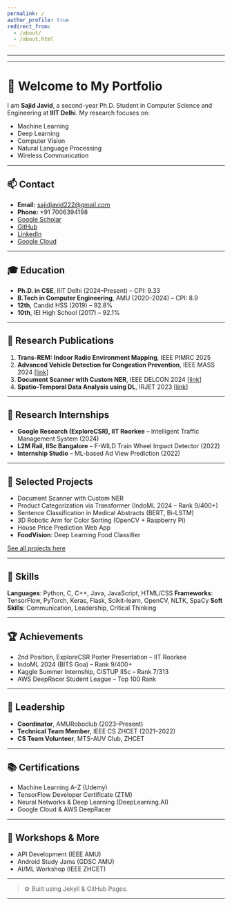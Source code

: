 ```yaml
---
permalink: /
author_profile: true
redirect_from: 
  - /about/
  - /about.html
---
```

---

---------------

# 👋 Welcome to My Portfolio

I am **Sajid Javid**, a second-year Ph.D. Student in Computer Science and Engineering at **IIIT Delhi**. My research focuses on:

* Machine Learning
* Deep Learning
* Computer Vision
* Natural Language Processing
* Wireless Communication

---

## 📫 Contact

* **Email:** [sajidjavid222@gmail.com](mailto:sajidjavid222@gmail.com)
* **Phone:** +91 7006394198
* [Google Scholar](https://scholar.google.com/citations?user=Zf_RRpsAAAAJ&hl=en)
* [GitHub](https://github.com/sajidjavid222)
* [LinkedIn](https://www.linkedin.com/in/sajid-javid-9a3722206)
* [Google Cloud](https://www.cloudskillsboost.google/public_profiles/61c3c560-3f29-4c96-9a29-cb2531fad7df)

---

## 🎓 Education

* **Ph.D. in CSE**, IIIT Delhi (2024–Present) – CPI: 9.33
* **B.Tech in Computer Engineering**, AMU (2020–2024) – CPI: 8.9
* **12th**, Candid HSS (2019) – 92.8%
* **10th**, IEI High School (2017) – 92.1%

---

## 📘 Research Publications

1. **Trans-REM: Indoor Radio Environment Mapping**, IEEE PIMRC 2025
2. **Advanced Vehicle Detection for Congestion Prevention**, IEEE MASS 2024 \[[link](https://doi.org/10.1109/MASS62177.2024.00099)]
3. **Document Scanner with Custom NER**, IEEE DELCON 2024 \[[link](https://ieeexplore.ieee.org/document/10867216)]
4. **Spatio-Temporal Data Analysis using DL**, IRJET 2023 \[[link](https://www.irjet.net/archives/V10/i8/IRJET-V10I837.pdf)]

---

## 🔬 Research Internships

* **Google Research (ExploreCSR), IIT Roorkee** – Intelligent Traffic Management System (2024)
* **L2M Rail, IISc Bangalore** – F-WILD Train Wheel Impact Detector (2022)
* **Internship Studio** – ML-based Ad View Prediction (2022)

---

## 🧪 Selected Projects

* Document Scanner with Custom NER
* Product Categorization via Transformer (IndoML 2024 – Rank 9/400+)
* Sentence Classification in Medical Abstracts (BERT, Bi-LSTM)
* 3D Robotic Arm for Color Sorting (OpenCV + Raspberry Pi)
* House Price Prediction Web App
* **FoodVision**: Deep Learning Food Classifier

[See all projects here](https://github.com/sajidjavid222)

---

## 💼 Skills

**Languages**: Python, C, C++, Java, JavaScript, HTML/CSS
**Frameworks**: TensorFlow, PyTorch, Keras, Flask, Scikit-learn, OpenCV, NLTK, SpaCy
**Soft Skills**: Communication, Leadership, Critical Thinking

---

## 🏆 Achievements

* 2nd Position, ExploreCSR Poster Presentation – IIT Roorkee
* IndoML 2024 (BITS Goa) – Rank 9/400+
* Kaggle Summer Internship, CiSTUP IISc – Rank 7/313
* AWS DeepRacer Student League – Top 100 Rank

---

## 🏢 Leadership

* **Coordinator**, AMURoboclub (2023–Present)
* **Technical Team Member**, IEEE CS ZHCET (2021–2022)
* **CS Team Volunteer**, MTS-AUV Club, ZHCET

---

## 📚 Certifications

* Machine Learning A-Z (Udemy)
* TensorFlow Developer Certificate (ZTM)
* Neural Networks & Deep Learning (DeepLearning.AI)
* Google Cloud & AWS DeepRacer

---

## 🎉 Workshops & More

* API Development (IEEE AMU)
* Android Study Jams (GDSC AMU)
* AI/ML Workshop (IEEE ZHCET)

---

> ⚙️ Built using Jekyll & GitHub Pages.

---
